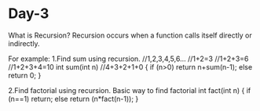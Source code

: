 # Day-3
What is Recursion?
     Recursion occurs when a function calls itself directly or indirectly.
     
For example:
1.Find sum using recursion.
//1,2,3,4,5,6...
//1+2=3
//1+2+3=6
//1+2+3+4=10
int sum(int n)
//4+3+2+1+0
{
 if (n>0) return n+sum(n-1);
 else return 0;
}

2.Find factorial using recursion.
  Basic way to find factorial
  int fact(int n)
  {
    if (n==1)
    return;
    else return (n*fact(n-1));
  }
    
